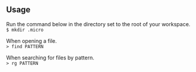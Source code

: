 ## Usage
Run the command below in the directory set to the root of your workspace.  
```$ mkdir .micro```

When opening a file.  
```> find PATTERN```

When searching for files by pattern.  
```> rg PATTERN```
